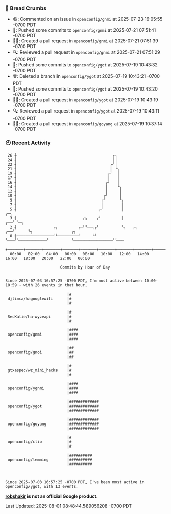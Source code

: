 ### 🍞 Bread Crumbs

 * 😃: Commented on an issue in `openconfig/gnmi` at 2025-07-23 16:05:55 -0700 PDT
 * 🚢: Pushed some commits to `openconfig/gnmi` at 2025-07-21 07:51:41 -0700 PDT
 * ✍🏼: Created a pull request in `openconfig/gnmi` at 2025-07-21 07:51:39 -0700 PDT
 * 🔍: Reviewed a pull request in  `openconfig/gnmi` at 2025-07-21 07:51:29 -0700 PDT
 * 🚢: Pushed some commits to `openconfig/ygot` at 2025-07-19 10:43:32 -0700 PDT
 * 🗑: Deleted a branch in `openconfig/ygot` at 2025-07-19 10:43:21 -0700 PDT
 * 🚢: Pushed some commits to `openconfig/ygot` at 2025-07-19 10:43:20 -0700 PDT
 * ✍🏼: Created a pull request in `openconfig/ygot` at 2025-07-19 10:43:19 -0700 PDT
 * 🔍: Reviewed a pull request in  `openconfig/ygot` at 2025-07-19 10:43:11 -0700 PDT
 * ✍🏼: Created a pull request in `openconfig/goyang` at 2025-07-19 10:37:14 -0700 PDT

### 🕘 Recent Activity
```
 26 ┼                                          ╭╮
 24 ┤                                          ││
 22 ┤                                         ╭╯│
 21 ┤                                         │ ╰╮
 19 ┤                                        ╭╯  │
 17 ┤                                        │   │
 16 ┤                                       ╭╯   │
 14 ┤                                       │    ╰╮
 12 ┤                                       │     │
 10 ┤                                      ╭╯     │
  9 ┤                                     ╭╯      ╰╮
  7 ┤                                     │        │
  5 ┤                                    ╭╯        │                        ╭─╮
  3 ┤                             ╭╮    ╭╯         │                     ╭──╯ ╰─╮
  2 ┤                ╭╮         ╭─╯╰──╮╭╯          ╰╮   ╭╮            ╭──╯      ╰╮                 ╭╮
  0 ┼────────────────╯╰─────────╯     ╰╯            ╰───╯╰────────────╯          ╰─────────────────╯╰───
    +───────+───────+───────+───────+───────+───────+───────+───────+───────+───────+───────+───────+────
  00:00   02:00   04:00   06:00   08:00   10:00   12:00   14:00   16:00   18:00   20:00   22:00   00:00   

						Commits by Hour of Day


Since 2025-07-03 16:57:25 -0700 PDT, I'm most active between 10:00-10:59 - with 26 events in that hour.

```



```
                           |#
 djtimca/hagooglewifi      |#
                           |#

                           |#
 SecKatie/ha-wyzeapi       |#
                           |#

                           |####
 openconfig/gnmi           |####
                           |####

                           |##
 openconfig/gnoi           |##
                           |##

                           |#
 gtxaspec/wz_mini_hacks    |#
                           |#

                           |####
 openconfig/ygnmi          |####
                           |####

                           |#############
 openconfig/ygot           |#############
                           |#############

                           |#############
 openconfig/goyang         |#############
                           |#############

                           |#
 openconfig/clio           |#
                           |#

                           |##########
 openconfig/lemming        |##########
                           |##########



Since 2025-07-03 16:57:25 -0700 PDT, I've been most active in openconfig/ygot, with 13 events.

```
**[robshakir](mailto:robjs@google.com) is not an official Google product.**  


Last Updated: 2025-08-01 08:48:44.589056208 -0700 PDT
